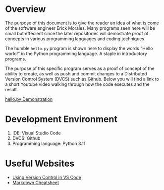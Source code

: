 # Overview

The purpose of this document is to give the reader an idea of what is come of the software engineer Erick Morales. Many programs seen here will be small but effecient since the later repositories will demostrate proof of concepts in various programming languages and coding techniques.
 
The humble `hello.py` program is shown here to display the words "Hello world!" in the Python programming language. A staple in introductory programs. 

The purpose of this specific program serves as a proof of concept of the ability to create, as well as push and commit changes to a Distributed Version Control System (DVCS) such as Github. Below you will find a link to a short Youtube video walking through how the code executes and the result.

[hello.py Demonstration](https://youtu.be/abP4tQ8qMlg)

# Development Environment

1. IDE: Visual Studio Code
2. DVCS: Github
3. Programming language: Python 3.11

# Useful Websites

* [Using Version Control in VS Code](https://code.visualstudio.com/docs/editor/versioncontrol)
* [Markdown Cheatsheet](https://github.com/adam-p/markdown-here/wiki/Markdown-Cheatsheet#lists)